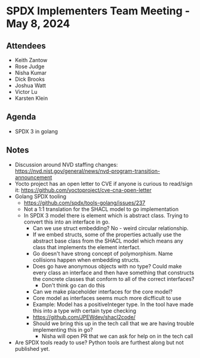 # SPDX Implementers Team Meeting - May 8, 2024

## Attendees
* Keith Zantow
* Rose Judge
* Nisha Kumar
* Dick Brooks
* Joshua Watt
* Victor Lu
* Karsten Klein

## Agenda
* SPDX 3 in golang

## Notes
* Discussion around NVD staffing changes: https://nvd.nist.gov/general/news/nvd-program-transition-announcement
* Yocto project has an open letter to CVE if anyone is curious to read/sign it: https://github.com/yoctoproject/cve-cna-open-letter
* Golang SPDX tooling
  * https://github.com/spdx/tools-golang/issues/237
  * Not a 1:1 translation for the SHACL model to go implementation
  * In SPDX 3 model there is element which is abstract class. Trying to convert this into an interface in go.
    * Can we use struct embedding? No - weird circular relationship.
    * If we embed structs, some of the properties actually use the abstract base class from the SHACL model which means any class that implements the element interfact.
    * Go doesn't have strong concept of polymorphism. Name collisions happen when embedding structs.
    * Does go have anonymous objects with no type? Could make every class an interface and then have something that constructs the concrete classes that conform to all of the correct interfaces?
      * Don't think go can do this
    * Can we make placeholder interfaces for the core model?
    * Core model as interfaces seems much more dicfficult to use
    * Example: Model has a positiveInteger type. In the tool have made this into a type with certain type checking
    * https://github.com/JPEWdev/shacl2code/ 
    * Should we bring this up in the tech call that we are having trouble implementing this in go?
      * Nisha will open PR that we can ask for help on in the tech call
* Are SPDX tools ready to use? Python tools are furthest along but not published yet.
